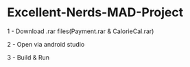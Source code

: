 # Excellent-Nerds-MAD-Project

1 - Download .rar files(Payment.rar & CalorieCal.rar)

2 - Open via android studio

3 - Build & Run
